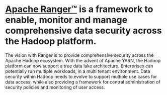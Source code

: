 <!--
 * @Author: wjn
 * @Date: 2020-01-31 10:00:10
 * @LastEditors: wjn
 * @LastEditTime: 2020-02-23 11:40:03
 -->
# [Apache Ranger™](http://ranger.apache.org/) is a framework to enable, monitor and manage comprehensive data security across the Hadoop platform.

The vision with Ranger is to provide comprehensive security across the Apache Hadoop ecosystem. With the advent of Apache YARN, the Hadoop platform can now support a true data lake architecture. Enterprises can potentially run multiple workloads, in a multi tenant environment. Data security within Hadoop needs to evolve to support multiple use cases for data access, while also providing a framework for central administration of security policies and monitoring of user access.